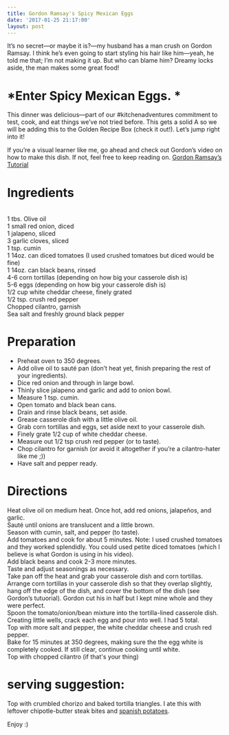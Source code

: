 ```yaml
---
title: Gordon Ramsay's Spicy Mexican Eggs
date: '2017-01-25 21:17:00'
layout: post
---
```

It’s no secret—or maybe it is?—my husband has a man crush on Gordon Ramsay. I think he’s even going to start styling his hair like him—yeah, he told me that; I’m not making it up. But who can blame him? Dreamy locks aside, the man makes some great food! 
# *Enter Spicy Mexican Eggs. *

This dinner was delicious—part of our #kitchenadventures commitment to test, cook, and eat things we’ve not tried before. This gets a solid A so we will be adding this to the Golden Recipe Box (check it out!). Let’s jump right into it!

If you’re a visual learner like me, go ahead and check out Gordon’s video on how to make this dish. If not, feel free to keep reading on. 
[Gordon Ramsay’s Tutorial](https://www.youtube.com/watch?v=RplHSEiNB7s&index=12&t=55s&list=PLYG-i702AehO_tnJqQZlj2Bpy1fHc6feP)

# Ingredients
<br>1 tbs. Olive oil
<br>1 small red onion, diced
<br>1 jalapeno, sliced
<br>3 garlic cloves, sliced
<br>1 tsp. cumin
<br>1 14oz. can diced tomatoes (I used crushed tomatoes but diced would be fine)
<br>1 14oz. can black beans, rinsed
<br>4-6 corn tortillas (depending on how big your casserole dish is)
<br>5-6 eggs (depending on how big your casserole dish is)
<br>1/2 cup white cheddar cheese, finely grated
<br>1/2 tsp. crush red pepper
<br>Chopped cilantro, garnish
<br>Sea salt and freshly ground black pepper

# Preparation
- Preheat oven to 350 degrees. 
- Add olive oil to sauté pan (don’t heat yet, finish preparing the rest of your ingredients).  
- Dice red onion and through in large bowl. 
- Thinly slice jalapeno and garlic and add to onion bowl. 
- Measure 1 tsp. cumin. 
- Open tomato and black bean cans. 
- Drain and rinse black beans, set aside.
- Grease casserole dish with a little olive oil.  
- Grab corn tortillas and eggs, set aside next to your casserole dish. 
- Finely grate 1/2 cup of white cheddar cheese. 
- Measure out 1/2 tsp crush red pepper (or to taste). 
- Chop cilantro for garnish (or avoid it altogether if you’re a cilantro-hater like me ;))
- Have salt and pepper ready. 

# Directions
Heat olive oil on medium heat. Once hot, add red onions, jalapeños, and garlic. 
<br> Sauté until onions are translucent and a little brown. 
<br> Season with cumin, salt, and pepper (to taste). 
<br> Add tomatoes and cook for about 5 minutes. Note: I used crushed tomatoes and they worked splendidly. You could used petite diced tomatoes (which I believe is what Gordon is using in his video). 
<br> Add black beans and cook 2-3 more minutes. 
<br> Taste and adjust seasonings as necessary. 
<br> Take pan off the heat and grab your casserole dish and corn tortillas. 
<br> Arrange corn tortillas in your casserole dish so that they overlap slightly, hang off the edge of the dish, and cover the bottom of the dish (see Gordon’s tutuorial). Gordon cut his in half but I kept mine whole and they were perfect. 
<br> Spoon the tomato/onion/bean mixture into the tortilla-lined casserole dish. 
<br> Creating little wells, crack each egg and pour into well. I had 5 total. 
<br> Top with more salt and pepper, the white cheddar cheese and crush red pepper. 
<br> Bake for 15 minutes at 350 degrees, making sure the the egg white is completely cooked. If still clear, continue cooking until white. 
<br> Top with chopped cilantro (if that's your thing)


# serving suggestion: 

Top with crumbled chorizo and baked tortilla triangles. I ate this with leftover chipotle-butter steak bites and [spanish potatoes](http://bethanygearee.com/2017/01/20/spanish-breakfast-bibimbap.html). 


Enjoy :)